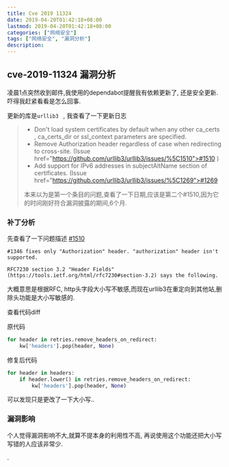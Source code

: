 ```yaml
---
title: Cve 2019 11324
date: 2019-04-20T01:42:18+08:00
lastmod: 2019-04-20T01:42:18+08:00
categories: ["网络安全"]
tags: ["网络安全", "漏洞分析"]
description:
---
```


## cve-2019-11324 漏洞分析 

凌晨1点突然收到邮件,我使用的dependabot提醒我有依赖更新了, 还是安全更新.吓得我赶紧看看是怎么回事. 

更新的库是`urllib3 ` , 我查看了一下更新日志

> * Don't load system certificates by default when any other ca_certs , ca_certs_dir
>   or ssl_context parameters are specified.
> * Remove Authorization header regardless of case when redirecting to
>   cross-site. (Issue  href="https://github.com/urllib3/urllib3/issues/%5C1510">#1510 )
> * Add support for IPv6 addresses in subjectAltName section of
>   certificates. (Issue  href="https://github.com/urllib3/urllib3/issues/%5C1269">#1269 
>
> 本来以为是第一个条目的问题,查看了一下日期,应该是第二个#1510,因为它的时间刚好符合漏洞披露的期间,6个月.
>
> 

### 补丁分析

先查看了一下问题描述 [#1510](https://github.com/urllib3/urllib3/issues/1510)

```
#1346 fixes only "Authorization" header. "authorization" header isn't supported.

RFC7230 section 3.2 "Header Fields" (https://tools.ietf.org/html/rfc7230#section-3.2) says the following.
```



大概意思是根据RFC, http头字段大小写不敏感,而现在urllib3在重定向到其他站,删除头功能是大小写敏感的.

查看代码diff

原代码

```python
for header in retries.remove_headers_on_redirect:
    kw['headers'].pop(header, None)
```



修复后代码

```python
for header in headers:
    if header.lower() in retries.remove_headers_on_redirect:
        kw['headers'].pop(header, None)
```



可以发现只是更改了一下大小写..



### 漏洞影响

个人觉得漏洞影响不大,就算不提本身的利用性不高, 再说使用这个功能还把大小写写错的人应该非常少.

. 
